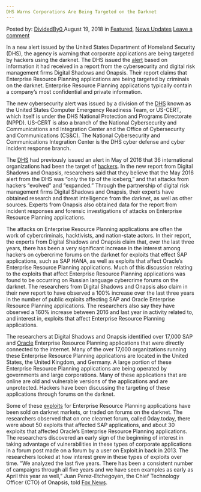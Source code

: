 ```yaml
---
DHS Warns Corporations Are Being Targeted on the Darknet
---
```

<article class="post-listing post-26586 post type-post status-publish format-standard has-post-thumbnail hentry category-deepdot-news category-news-updates tag-corporations tag-darknet tag-dhs tag-targeted tag-warns">
<div class="post-inner">
<span>Posted by: <a href="https://www.deepdotweb.com/author/dividedby0/" title="">DividedBy0 </a></span>
<span>August 19, 2018</span>
<span>in <a href="https://www.deepdotweb.com/category/deepdot-news/" rel="category tag">Featured</a>, <a href="https://www.deepdotweb.com/category/news-updates/" rel="category tag">News Updates</a></span>
<span><a href="https://www.deepdotweb.com/2018/08/19/dhs-warns-corporations-are-being-targeted-on-the-darknet/#respond">Leave a comment</a></span>
</p>
<div class="clear"></div>
<div class="entry">
<p>In a new alert issued by the United States Department of Homeland Security (DHS), the agency is warning that corporate applications are being targeted by hackers using the darknet. The DHS issued the <a href="https://www.us-cert.gov/ncas/current-activity/2018/07/25/Malicious-Cyber-Activity-Targeting-ERP-Applications">alert</a> based on information it had received in a report from the cybersecurity and digital risk management firms Digital Shadows and Onapsis. Their report claims that Enterprise Resource Planning applications are being targeted by criminals on the darknet. Enterprise Resource Planning applications typically contain a company’s most confidential and private information.</p>
<p>The new cybersecurity alert was issued by a division of the <a href="https://www.deepdotweb.com/tag/dhs/">DHS</a> known as the United States Computer Emergency Readiness Team, or US-CERT, which itself is under the DHS National Protection and Programs Directorate (NPPD). US-CERT is also a branch of the National Cybersecurity and Communications and Integration Center and the Office of Cybersecurity and Communications (CS&amp;C). The National Cybersecurity and Communications Integration Center is the DHS cyber defense and cyber incident response branch.</p>
<p>The <a href="https://www.deepdotweb.com/2017/10/03/dhs-issues-165-new-medicare-numbers-darknet-fiasco/">DHS</a> had previously issued an alert in May of 2016 that 36 international organizations had been the target of <a href="https://www.deepdotweb.com/2016/02/11/fbi-and-dhs-hacked/">hackers</a>. In the new report from Digital Shadows and Onapsis, researchers said that they believe that the May 2016 alert from the DHS was “only the tip of the iceberg,” and that attacks from hackers “evolved” and “expanded.” Through the partnership of digital risk management firms Digital Shadows and Onapsis, their experts have obtained research and threat intelligence from the darknet, as well as other sources. Experts from Onapsis also obtained data for the report from incident responses and forensic investigations of attacks on Enterprise Resource Planning applications.</p>
<p>The attacks on Enterprise Resource Planning applications are often the work of cybercriminals, hacktivists, and nation-state actors. In their report, the experts from Digital Shadows and Onapsis claim that, over the last three years, there has been a very significant increase in the interest among hackers on cybercrime forums on the darknet for exploits that effect SAP applications, such as SAP HANA, as well as exploits that affect Oracle’s Enterprise Resource Planning applications. Much of this discussion relating to the exploits that affect Enterprise Resource Planning applications was found to be occurring on Russian language cybercrime forums on the darknet. The researchers from Digital Shadows and Onapsis also claim in their new report to have observed a 100% increase over the last three years in the number of public exploits affecting SAP and Oracle Enterprise Resource Planning applications. The researchers also say they have observed a 160% increase between 2016 and last year in activity related to, and interest in, exploits that affect Enterprise Resource Planning applications.</p>
<p>The researchers at Digital Shadows and Onapsis identified over 17,000 SAP and <a href="https://www.deepdotweb.com/tag/oracle/">Oracle</a> Enterprise Resource Planning applications that were directly connected to the internet. Many of the over 17,000 organizations running these Enterprise Resource Planning applications are located in the United States, the United Kingdom, and Germany. A large portion of these Enterprise Resource Planning applications are being operated by governments and large corporations. Many of these applications that are online are old and vulnerable versions of the applications and are unprotected. Hackers have been discussing the targeting of these applications through forums on the darknet.</p>
<p>Some of these <a href="https://www.deepdotweb.com/tag/0day/">exploits</a> for Enterprise Resource Planning applications have been sold on darknet markets, or traded on forums on the darknet. The researchers observed that on one clearnet forum, called 0day.today, there were about 50 exploits that affected SAP applications, and about 30 exploits that affected Oracle’s Enterprise Resource Planning applications. The researchers discovered an early sign of the beginning of interest in taking advantage of vulnerabilities in these types of corporate applications in a forum post made on a forum by a user on Exploit.in back in 2013. The researchers looked at how interest grew in these types of exploits over time. “We analyzed the last five years. There has been a consistent number of campaigns through all five years and we have seen examples as early as April this year as well,” Juan Perez-Etchegoyen, the Chief Technology Officer (CTO) of Onapsis, told <a href="http://www.foxnews.com/tech/2018/07/27/dhs-warns-companies-targeted-on-dark-web.html">Fox News</a>.</p>
</div>
<span style="display:none"><a href="https://www.deepdotweb.com/tag/corporations/" rel="tag">corporations</a> <a href="https://www.deepdotweb.com/tag/darknet/" rel="tag">darknet</a> <a href="https://www.deepdotweb.com/tag/dhs/" rel="tag">dhs</a> <a href="https://www.deepdotweb.com/tag/targeted/" rel="tag">targeted</a> <a href="https://www.deepdotweb.com/tag/warns/" rel="tag">warns</a></span> <span style="display:none" class="updated">2018-08-19</span>
<div style="display:none" class="vcard author" itemprop="author" itemscope itemtype="http://schema.org/Person"><strong class="fn" itemprop="name"><a href="https://www.deepdotweb.com/author/dividedby0/" title="Posts by DividedBy0" rel="author">DividedBy0</a></strong></div>
</div>
</article>

